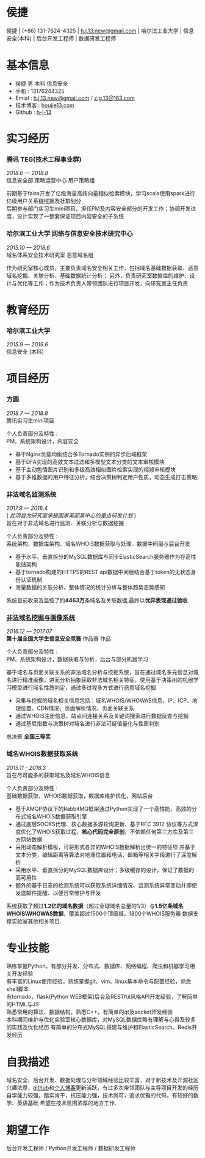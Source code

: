 侯捷
===================
侯捷 | (+86) 131-7624-4325 | h.j.13.new@gmail.com | 哈尔滨工业大学 | 信息安全(本科) | 后台开发工程师 | 数据研发工程师

# 基本信息
- 侯捷  男  本科 信息安全        
- 手机 : 13176244325        
- Emial : h.j.13.new@gmail.com  / z.g.13@163.com      
- 技术博客 : [houjie13.com](http://houjie13.com/)
- Github : [h-j-13](https://github.com/h-j-13)

# 实习经历

### 腾讯 TEG(技术工程事业群)
*2018.6 — 2018.8*   
信息安全部 策略运营中心 用户策略组

前期基于faiss开发了亿级海量高纬向量相似检索模块，学习scala使用spark进行亿级用户关系链挖掘及社群划分        
后期参与部门实习生mini项目，担任PM及内容安全部分的开发工作；协调开发进度，设计实现了一整套保证项目内容安全的子系统

### 哈尔滨工业大学 网络与信息安全技术研究中心       
*2015.10 — 2018.6*            
域名体系安全技术研究室 恶意域名组   

作为研究室核心成员，主要负责域名安全相关工作，包括域名基础数据获取、恶意域名挖掘、关联分析、基础数据统计分析；
另外，负责研究室数据库的维护、设计与优化等工作；作为技术负责人带领团队进行项目开发，向研究室主任负责

# 教育经历
### 哈尔滨工业大学  
*2015.9 — 2019.6*      
信息安全 (本科)              

# 项目经历

### 方圆
*2018.7 — 2018.8*   
腾讯实习生mini项目

个人负责部分及特性 :        
PM，系统架构设计，内容安全

- 基于Nginx负载均衡结合多Tornado实例的异步后端框架
- 基于DFA实现的高效文本过滤和多模型文本分类的文本审核模块
- 基于主动色情图片识别和多级高效相似图片检索实现的视频审核模块
- 基于多维数据的用户特征分析，结合决策树判定用户性质，动态生成打击策略

### 非法域名监测系统
*2017.9 — 2018.4*   
( *此项目为研究室承接国家某部某中心的重点研发计划* )    
旨在对于非法域名进行监测、关联分析与数据挖掘      

个人负责部分及特性 :     
系统架构、数据库架构、域名WHOIS数据获取与处理、数据中间层与后台开发       

- 基于水平、垂直拆分的MySQL数据库与同步ElasticSearch服务器作为存高性能储架构
- 基于tornado构建的HTTPS的REST api数据中间层结合基于token的无状态身份认证机制
- 海量数据的关联分析，整体情况的统计分析与整体趋势态势感知

系统目前收录及监控了约**4463万**条域名及关联数据,最终以**优异表现通过验收**.

### [非法域名挖掘与画像系统](https://github.com/h-j-13/Malicious_Domain_Whois)

*2016.12 — 2017.07*     
**第十届全国大学生信息安全竞赛** 作品赛 作品       

个人负责部分及特性 :         
PM，系统架构设计，数据获取与分析，后台与部分机器学习

基于域名与页面关联关系的非法域名分析与挖掘系统，旨在通过域名多元信息对域名进行精准画像，进而分析抽象获取非法域名相关特征，使用基于决策树的机器学习模型进行域名性质判定，通过多过程多方式进行恶意域名挖掘  

- 采集与挖掘的域名相关信息包括：域名WHOIS/WHOWAS信息，IP、ICP、地理位置、CDN情况、页面解析情况、页面关联关系  
- 通过WHOIS注册信息、站点间连接关系及关键词搜索进行数据反查与挖掘  
- 通过基尼指数与决策树对域名进行非法可疑值量化与性质判别  

总决赛 **全国三等奖**

### 域名WHOIS数据获取系统

*2015.11 - 2018.3*              
旨在尽可能多的获取域名及域名WHOIS信息     

个人负责部分及特性 :                 
基础数据获取，WHOIS数据获取，数据库维护优化，网站后台       

- 基于AMQP协议下的RabbitMQ框架通过Python实现了一个高性能、高效的分布式域名WHOIS数据获取引擎
- 通过底层SOCKS代理、核心数据多源轮询更新、基于RFC 3912 协议等方式深度优化了WHOIS获取过程，**核心代码完全原创**，不依赖任何第三方库及第三方网站数据
- 采用动态解析模板，可将形式各异的WHOIS数据解析出统一的特征项  并基于文本分类，编辑距离等算法对地理位置和电话、邮箱等相关字段进行了深度解析
- 采用水平、垂直拆分的MySQL数据库设计；多级缓存的设计，保证了数据的高可用性
- 额外的基于日志的检测系统可以获取系统详细情况、监测系统异常变动并即使发送邮件提醒、以便日常维护与开发

系统获取了超过**1.2亿的域名数据**（超过全球域名总量的1/3）与**1.5亿条域名WHOIS\WHOWAS数据**，覆盖超过1500个顶级域，1800个WHOIS服务器  数据支撑实验室其他相关项目.


# 专业技能
熟练掌握Python，有部分并发、分布式、数据库、网络编程、爬虫和机器学习相关开发经验        
有丰富的Linux使用经验，熟练掌握git、vim、linux基本命令与配置经验，熟悉shell脚本     
有tornado，flask(Python WEB框架)后台及RESTful风格API开发经验，了解简单的HTML与JS                    
熟悉常用的算法、数据结构，熟悉C++，有简单的qt及socket开发经验                  
本科期间维护与优化实验室核心数据库，对MySQL数据库略有理解与心得及较多的实践及优化经历  有简单的分布式MySQL搭建与维护和ElasticSearch、Redis开发经历             

# 自我描述
域名安全、后台开发、数据处理与分析领域经验比较丰富，对于新技术及开源社区兴趣浓厚，[github](https://github.com/h-j-13)和[个人博客](http://houjie13.com/)更新活跃，有过多次带领团队与主导项目开发的经历  
自学能力较强，踏实肯干，抗压能力强，技术尚可，追求优雅的代码，有较好的数学、英语基础  希望在技术氛围浓厚的地方工作.
      
# 期望工作
后台开发工程师 / Python开发工程师 / 数据研发工程师
